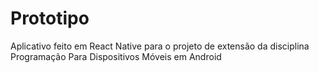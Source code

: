 # Prototipo
 Aplicativo feito em React Native para o projeto de extensão da disciplina Programação Para Dispositivos Móveis em Android
